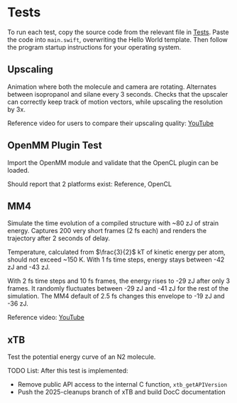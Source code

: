 # Tests

To run each test, copy the source code from the relevant file in [Tests](./Tests). Paste the code into `main.swift`, overwriting the Hello World template. Then follow the program startup instructions for your operating system.

## Upscaling

Animation where both the molecule and camera are rotating. Alternates between isopropanol and silane every 3 seconds. Checks that the upscaler can correctly keep track of motion vectors, while upscaling the resolution by 3x.

Reference video for users to compare their upscaling quality: [YouTube](https://www.youtube.com/shorts/4LudSkOQRgs)

## OpenMM Plugin Test

Import the OpenMM module and validate that the OpenCL plugin can be loaded.

Should report that 2 platforms exist: Reference, OpenCL

## MM4

Simulate the time evolution of a compiled structure with ~80 zJ of strain energy. Captures 200 very short frames (2 fs each) and renders the trajectory after 2 seconds of delay.

Temperature, calculated from $\frac{3}{2}$ kT of kinetic energy per atom, should not exceed ~150 K. With 1 fs time steps, energy stays between -42 zJ and -43 zJ.

With 2 fs time steps and 10 fs frames, the energy rises to -29 zJ after only 3 frames. It randomly fluctuates between -29 zJ and -41 zJ for the rest of the simulation. The MM4 default of 2.5 fs changes this envelope to -19 zJ and -36 zJ.

Reference video: [YouTube](https://www.youtube.com/shorts/JQeyLJWGyVU)

## xTB

Test the potential energy curve of an N2 molecule.

TODO List: After this test is implemented:
- Remove public API access to the internal C function, `xtb_getAPIVersion`
- Push the 2025-cleanups branch of xTB and build DocC documentation
